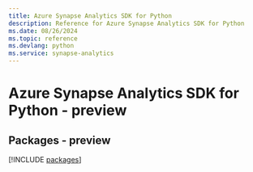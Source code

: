```yaml
---
title: Azure Synapse Analytics SDK for Python
description: Reference for Azure Synapse Analytics SDK for Python
ms.date: 08/26/2024
ms.topic: reference
ms.devlang: python
ms.service: synapse-analytics
---
```

# Azure Synapse Analytics SDK for Python - preview
## Packages - preview
[!INCLUDE [packages](synapse-analytics-index.md)]